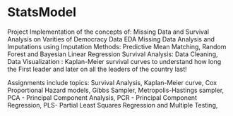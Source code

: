 # StatsModel

Project Implementation of the concepts of: Missing Data and Survival Analysis on Varities of Democracy Data 
EDA
Missing Data Analysis and Imputations using Imputation Methods: Predictive Mean Matching, Random Forest and Bayesian Linear Regression
Survival Analysis: Data Cleaning, Data Visualization : Kaplan-Meier survival curves to understand how long the First leader and later on all the leaders of the country last!


Assignments include topics: Survival Analysis, Kaplan-Meier curve, Cox Proportional Hazard models, Gibbs Sampler, Metropolis-Hastings sampler, PCA - Principal Component Analysis, PCR - Principal Component Regression, PLS- Partial Least Squares Regression and Multiple Testing, 
